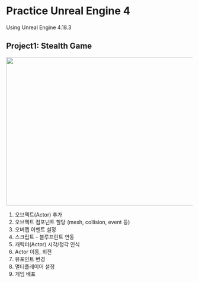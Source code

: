 # Practice Unreal Engine 4
Using Unreal Engine 4.18.3

## Project1: Stealth Game
<img src="https://user-images.githubusercontent.com/86781939/168446004-5138e1a4-a0ed-49e6-a346-58a50f992568.png"  width="800" height="400" >

1. 오브젝트(Actor) 추가
2. 오브젝트 컴포넌트 할당 (mesh, collision, event 등)
3. 오버랩 이벤트 설정
4. 스크립트 - 블루프린트 연동
5. 캐릭터(Actor) 시각/청각 인식
6. Actor 이동, 회전
7. 뷰포인트 변경
8. 멀티플레이어 설정
9. 게임 배포
